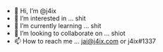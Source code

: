 - 👋 Hi, I’m @j4ix
- 👀 I’m interested in ... shit
- 🌱 I’m currently learning ... shit
- 💞️ I’m looking to collaborate on ... shiot
- 📫 How to reach me ... jai@j4ix.com or j4ix#1337

<!---
j4ix/j4ix is a ✨ special ✨ repository because its `README.md` (this file) appears on your GitHub profile.
You can click the Preview link to take a look at your changes.
--->
